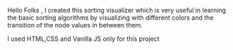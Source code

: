 Hello Folks , I created this sorting visualizer which is very useful in learning the basic sorting algorithms by visualizing with different colors and the transition of the node values in between them.

I used HTML,CSS and Vanilla JS only for this project
